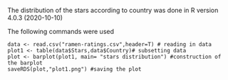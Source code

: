 The distribution of the stars according to country was done in R version 4.0.3 (2020-10-10)

The following commands were used
```
data <- read.csv("ramen-ratings.csv",header=T) # reading in data
plot1 <- table(data$Stars,data$Country)# subsetting data
plot <- barplot(plot1, main= "stars distribution") #construction of the barplot
saveRDS(plot,"plot1.png") #saving the plot
```
